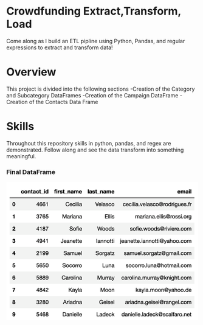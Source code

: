 # Crowdfunding Extract,Transform, Load
Come along as I build an ETL pipline using Python, Pandas, and regular expressions to extract and transform data!

# Overview
This project is divided into the following sections
-Creation of the Category and Subcategory DataFrames
-Creation of the Campaign DataFrame
-Creation of the Contacts Data Frame

# Skills
Throughout this repository skills in python, pandas, and regex are demonstrated. Follow along and see the data transform into something meaningful. 


### Final DataFrame 
![alt text](contact_DataFrame_final.png)
